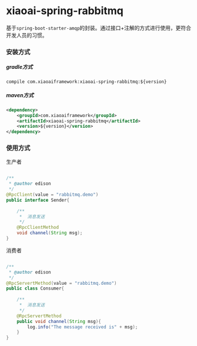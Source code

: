 # xiaoai-spring-rabbitmq

基于`spring-boot-starter-amqp`的封装。通过接口+注解的方式进行使用，更符合开发人员的习惯。

### 安装方式

##### gradle方式
```shell script
compile com.xiaoaiframework:xiaoai-spring-rabbitmq:${version}
```

##### maven方式
```xml
<dependency>  
    <groupId>com.xiaoaiframework</groupId>  
    <artifactId>xiaoai-spring-rabbitmq</artifactId>  
    <version>${version}</version>  
</dependency>
```

### 使用方式

生产者

```java

/**
 * @author edison
 */
@RpcClient(value = "rabbitmq.demo")
public interface Sender{
   
    /**
     *  消息发送
     */ 
    @RpcClientMethod
    void channel(String msg);
}
```


消费者
```java

/**
 * @author edison
 */
@RpcServertMethod(value = "rabbitmq.demo")
public class Consumer{
   
    /**
     *  消息发送
     */ 
    @RpcServertMethod
    public void channel(String msg){
        log.info("The message received is" + msg);
    }
}
```